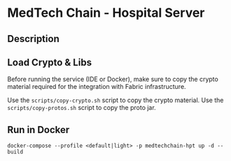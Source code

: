 # MedTech Chain - Hospital Server

## Description

## Load Crypto & Libs

Before running the service (IDE or Docker), make sure to copy the crypto 
material required for the integration with Fabric infrastructure.

Use the `scripts/copy-crypto.sh` script to copy the crypto material.
Use the `scripts/copy-protos.sh` script to copy the proto jar.

## Run in Docker

```shell
docker-compose --profile <default|light> -p medtechchain-hpt up -d --build
```